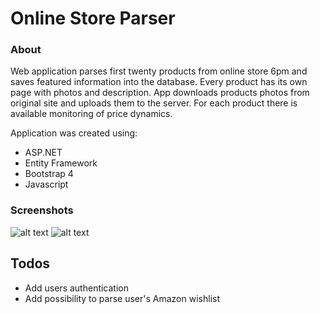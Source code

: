 # Online Store Parser

### About
Web application parses first twenty products from online store 6pm and saves featured information into the database. Every product has its own page with photos and description. App downloads products photos from original site and uploads them to the server. For each product there is available monitoring of price dynamics.

Application was created using:
- ASP.NET
- Entity Framework
- Bootstrap 4
- Javascript

### Screenshots
![alt text](https://i.imgur.com/VaN7rNE.jpg)
![alt text](https://i.imgur.com/nFjBVhi.jpg)

## Todos

 - Add users authentication
 - Add possibility to parse user's Amazon wishlist